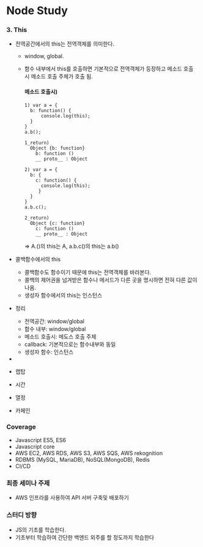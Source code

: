 # Node Study

### 3. This
- 전역공간에서의 this는 전역객체를 의미한다.
  - window, global.
  - 함수 내부에서 this를 호출하면 기본적으로 전역객체가 등장하고 메소드 호출 시 메소드 호출 주체가 호출 됨.
  
    #### 메소드 호출시)
    ```
    1) var a = {
      b: function() {
          console.log(this);
      }
    }
    a.b();

    1_return)
      Object {b: function}
        b: function ()
        __ proto__ : Object

    2) var a = {
      b: {
        c: function() {
          console.log(this);
         }
      }
    }
    a.b.c();

    2_return)
      Object {c: function}
        c: function ()
        __ proto__ : Object
    ```
    => A.()의 this는 A, a.b.c()의 this는 a.b()
  
- 콜백함수에서의 this
  - 콜백함수도 함수이기 때문에 this는 전역객체를 바라본다.
  - 콜백의 제어권을 넘겨받은 함수나 메서드가 다른 곳을 명시하면 전혀 다른 값이 나옴.
  - 생성자 함수에서의 this는 인스턴스
  
- 정리
  - 전역공간: window/global
  - 함수 내부: window/global
  - 메소드 호출시: 메도스 호출 주체
  - callback: 기본적으로는 함수내부와 동일
  - 생성자 함수: 인스턴스
        
    
- 
- 랩탑
- 시간
- 열정
- 카페인

### Coverage
- Javascript ES5, ES6
- Javascript core
- AWS EC2, AWS RDS, AWS S3, AWS SQS, AWS rekognition
- RDBMS (MySQL, MariaDB), NoSQL(MongoDB), Redis
- CI/CD

### 최종 세미나 주제
- AWS 인프라를 사용하여 API 서버 구축및 배포하기

### 스터디 방향
- JS의 기초를 학습한다.
- 기초부터 학습하여 간단한 백엔드 외주를 할 정도까지 학습한다
